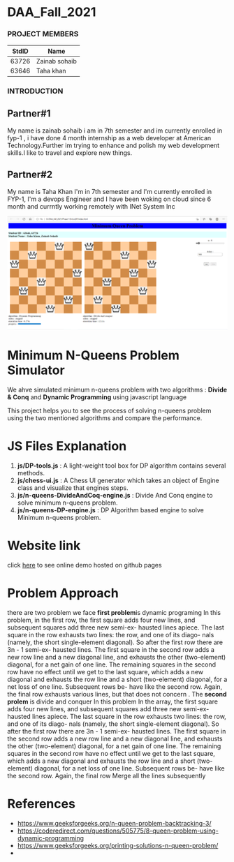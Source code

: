 # DAA_Fall_2021
### PROJECT MEMBERS
StdID | Name
------------ | -------------
63726 | Zainab sohaib
63646 | Taha khan
### INTRODUCTION
## Partner#1
My name is zainab sohaib i am in 7th semester and im currently enrolled in fyp-1 , i have done 4 month internship as a web developer at American Technology.Further im trying to enhance and polish my web development skills.I like to travel and explore new things.
## Partner#2
My name is Taha Khan I'm in 7th semester and I'm currently enrolled in FYP-1, I'm a devops Engineer and I have been woking on cloud since 6 month and currntly working remotely with INet System Inc

![Demo](demo.PNG "demo")

# Minimum N-Queens Problem Simulator
We ahve  simulated minimum n-queens problem with two algorithms : **Divide & Conq** and **Dynamic Programming** using javascript language

This project helps you to see the process of solving n-queens problem using the two mentioned algorithms and compare the performance.

# JS Files Explanation
1. **js/DP-tools.js** : A light-weight tool box for DP algorithm contains several methods.
2. **js/chess-ui.js** : A Chess UI generator which takes an object of Engine class and visualize that engines steps.
3. **js/n-queens-DivideAndCoq-engine.js** : Divide And Conq engine to solve minimum n-queens problem.
4. **js/n-queens-DP-engine.js** : DP Algorithm based engine to solve Minimum n-queens problem.
# Website link
click [here](https://scintelligencia.com/taha/) to see online demo hosted on github pages

# Problem Approach
there are two problem we face **first problem**is dynamic programing In this problem, in the
first row, the first square adds four new lines, and 
subsequent squares add three new semi-ex-
hausted lines apiece. The last square in the row 
exhausts two lines: the row, and one of its diago-
nals (namely, the short single-element diagonal). 
So after the first row there are 3n - 1 semi-ex-
hausted lines. The first square in the second row 
adds a new row line and a new diagonal line, and 
exhausts the other (two-element) diagonal, for a 
net gain of one line. The remaining squares in the 
second row have no effect until we get to the last 
square, which adds a new diagonal and exhausts 
the row line and a short (two-element) diagonal, 
for a net loss of one line. Subsequent rows be-
have like the second row. Again, the final row 
exhausts various lines, but that does not concern . 
The **second prolem** is divide and conquer In this problem 
In the 
array, the first square adds four new lines, and 
subsequent squares add three new semi-ex-
hausted lines apiece. The last square in the row 
exhausts two lines: the row, and one of its diago-
nals (namely, the short single-element diagonal). 
So after the first row there are 3n - 1 semi-ex-
hausted lines. The first square in the second row 
adds a new row line and a new diagonal line, and 
exhausts the other (two-element) diagonal, for a 
net gain of one line. The remaining squares in the 
second row have no effect until we get to the last 
square, which adds a new diagonal and exhausts 
the row line and a short (two-element) diagonal, 
for a net loss of one line. Subsequent rows be-
have like the second row. Again, the final row 
Merge all the lines subsequently

# References
* https://www.geeksforgeeks.org/n-queen-problem-backtracking-3/
* https://coderedirect.com/questions/505775/8-queen-problem-using-dynamic-programming
* https://www.geeksforgeeks.org/printing-solutions-n-queen-problem/
* 
